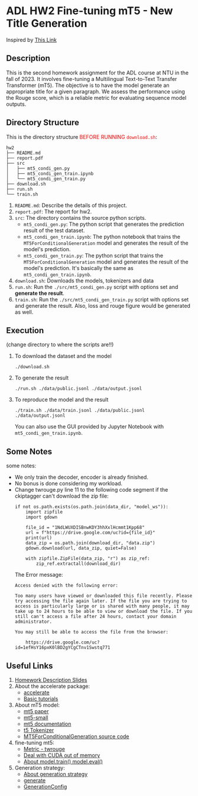 # ADL HW2 Fine-tuning mT5 - New Title Generation
Inspired by [This Link](https://github.com/KrishnanJothi/MT5_Language_identification_NLP/blob/main/MT5_fine-tuning.ipynb)
## Description
This is the second homework assignment for the ADL course at NTU in the fall of 2023. It involves fine-tuning a Multilingual Text-to-Text Transfer Transformer (mT5). The objective is to have the model generate an appropriate title for a given paragraph. We assess the performance using the Rouge score, which is a reliable metric for evaluating sequence model outputs.

## Directory Structure
This is the directory structure <span style="color:red">BEFORE RUNNING ```download.sh```</span>:
```
hw2
├── README.md
├── report.pdf
├── src
│   ├── mt5_condi_gen.py
│   ├── mt5_condi_gen_train.ipynb
│   └── mt5_condi_gen_train.py
├── download.sh
├── run.sh
└── train.sh
```
1. ```README.md```: Describe the details of this project.
2. ```report.pdf```: The report for hw2.
3. ```src```: The directory contains the source python scripts.
    - ```mt5_condi_gen.py```: The python script that generates the prediction result of the test dataset.
    - ```mt5_condi_gen_train.ipynb```: The python notebook that trains the ```MT5ForConditionalGeneration``` model and generates the result of the model's prediction. 
    - ```mt5_condi_gen_train.py```: The python script that trains the ```MT5ForConditionalGeneration``` model and generates the result of the model's prediction. It's basically the same as ```mt5_condi_gen_train.ipynb```.
4. ```download.sh```: Downloads the models, tokenizers and data
5. ```run.sh```: Run the ```./src/mt5_condi_gen.py``` script with options set and **generate the result**.
6. ```train.sh```: Run the ```./src/mt5_condi_gen_train.py``` script with options set and generate the result. Also, loss and rouge figure would be generated as well.

## Execution
(change directory to where the scripts are!!)
1. To download the dataset and the model
    ```
    ./download.sh
    ```
2. To generate the result
    ```
    ./run.sh ./data/public.jsonl ./data/output.jsonl
    ```
3. To reproduce the model and the result
    ```
    ./train.sh ./data/train.jsonl ./data/public.jsonl ./data/output.jsonl
    ```
    You can also use the GUI provided by Jupyter Notebook with ```mt5_condi_gen_train.ipynb```.
## Some Notes
some notes:
- We only train the decoder, encoder is already finished.
- No bonus is done considering my workload.
- Change twrouge.py line 11 to the following code segment if the ckiptagger can't download the zip file:
    ```
    if not os.path.exists(os.path.join(data_dir, "model_ws")):
        import zipfile
        import gdown
        
        file_id = "1NdLWUXDISBnwKDY3hhXxlHcmmt1Kpp68"
        url = f"https://drive.google.com/uc?id={file_id}"
        print(url)
        data_zip = os.path.join(download_dir, "data.zip")
        gdown.download(url, data_zip, quiet=False)
        
        with zipfile.ZipFile(data_zip, "r") as zip_ref:
            zip_ref.extractall(download_dir)
    ```
    The Error message:
    ```
    Access denied with the following error:

    Too many users have viewed or downloaded this file recently. Please
    try accessing the file again later. If the file you are trying to
    access is particularly large or is shared with many people, it may
    take up to 24 hours to be able to view or download the file. If you
    still can't access a file after 24 hours, contact your domain
    administrator. 

    You may still be able to access the file from the browser:

        https://drive.google.com/uc?id=1efHsY16pxK0lBD2gYCgCTnv1Swstq771 
    ```

## Useful Links
1. [Homework Description Slides](https://docs.google.com/presentation/d/1yJEQUtzFREeuEnkBTXei4SFEftnmnP3i05m0J5aGsg8/edit#slide=id.gd5d1d9d2d2_0_201)
2. About the accelerate package:
    - [accelerate](https://pypi.org/project/accelerate/)
    - [Basic tutorials](https://huggingface.co/docs/accelerate/basic_tutorials/migration)
3. About mT5 model:
    - [mt5 paper](https://arxiv.org/abs/2010.11934)
    - [mt5-small](https://huggingface.co/google/mt5-small)
    - [mt5 documentation](https://huggingface.co/docs/transformers/model_doc/mt5#mt5)
    - [t5 Tokenizer](https://huggingface.co/docs/transformers/v4.34.1/en/model_doc/t5#transformers.T5Tokenizer)
    - [MT5ForConditionalGeneration source code](https://github.com/huggingface/transformers/blob/v4.35.0/src/transformers/models/mt5/modeling_mt5.py#L1546)
4. fine-tuning mt5:
    - [Metric - twrouge](https://github.com/moooooser999/ADL23-HW2)
    - [Deal with CUDA out of memory](https://saturncloud.io/blog/how-to-solve-cuda-out-of-memory-in-pytorch/#:~:text=Solution%20%231%3A%20Reduce%20Batch%20Size,and%20see%20if%20that%20helps.)
    - [About model.train() model.eval()](https://blog.csdn.net/weixin_44211968/article/details/123774649)
5.  Generation strategy: 
    - [About generation strategy](https://blog.csdn.net/bqw18744018044/article/details/126944119)
    - [generate](https://huggingface.co/docs/transformers/v4.35.0/en/main_classes/text_generation#transformers.GenerationMixin.generate)
    - [GenerationConfig](https://huggingface.co/docs/transformers/v4.35.0/en/main_classes/text_generation#transformers.GenerationMixin.generate)